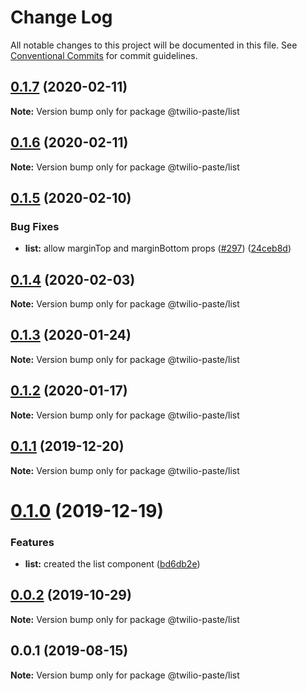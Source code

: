 # Change Log

All notable changes to this project will be documented in this file.
See [Conventional Commits](https://conventionalcommits.org) for commit guidelines.

## [0.1.7](https://github.com/twilio-labs/paste/compare/@twilio-paste/list@0.1.6...@twilio-paste/list@0.1.7) (2020-02-11)

**Note:** Version bump only for package @twilio-paste/list





## [0.1.6](https://github.com/twilio-labs/paste/compare/@twilio-paste/list@0.1.5...@twilio-paste/list@0.1.6) (2020-02-11)

**Note:** Version bump only for package @twilio-paste/list





## [0.1.5](https://github.com/twilio-labs/paste/compare/@twilio-paste/list@0.1.4...@twilio-paste/list@0.1.5) (2020-02-10)


### Bug Fixes

* **list:** allow marginTop and marginBottom props ([#297](https://github.com/twilio-labs/paste/issues/297)) ([24ceb8d](https://github.com/twilio-labs/paste/commit/24ceb8d0b671aeb4df446a6bd5cf17695fa07dc9))





## [0.1.4](https://github.com/twilio-labs/paste/compare/@twilio-paste/list@0.1.3...@twilio-paste/list@0.1.4) (2020-02-03)

**Note:** Version bump only for package @twilio-paste/list





## [0.1.3](https://github.com/twilio-labs/paste/compare/@twilio-paste/list@0.1.2...@twilio-paste/list@0.1.3) (2020-01-24)

**Note:** Version bump only for package @twilio-paste/list





## [0.1.2](https://github.com/twilio-labs/paste/compare/@twilio-paste/list@0.1.1...@twilio-paste/list@0.1.2) (2020-01-17)

**Note:** Version bump only for package @twilio-paste/list





## [0.1.1](https://github.com/twilio-labs/paste/compare/@twilio-paste/list@0.1.0...@twilio-paste/list@0.1.1) (2019-12-20)

**Note:** Version bump only for package @twilio-paste/list





# [0.1.0](https://github.com/twilio-labs/paste/compare/@twilio-paste/list@0.0.2...@twilio-paste/list@0.1.0) (2019-12-19)


### Features

* **list:** created the list component ([bd6db2e](https://github.com/twilio-labs/paste/commit/bd6db2e7de6a72fda8d42455f12623ca51440e27))





## [0.0.2](https://github.com/twilio-labs/paste/compare/@twilio-paste/list@0.0.1...@twilio-paste/list@0.0.2) (2019-10-29)

**Note:** Version bump only for package @twilio-paste/list





## 0.0.1 (2019-08-15)

**Note:** Version bump only for package @twilio-paste/list
